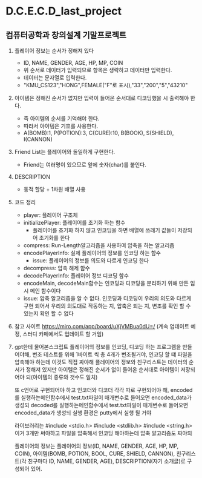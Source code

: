 # D.C.E.C.D_last_project

컴퓨터공학과 창의설계 기말프로젝트 
------------------------------------------------------
1. 플레이어 정보는 순서가 정해져 있다   
	- ID, NAME, GENDER, AGE, HP, MP, COIN   
	- 위 순서로 데이터가 입력되므로 항목은 생략하고 데이터만 입력한다.   
	- 데이터는 문자열로 입력한다.   
	- "KMU_CS123","HONG",FEMALE("F"로 표시),"33","200","5","43210"   


 2. 아이템은 정해진 순서가 없지만 입력이 들어온 순서대로 디코딩했을 시 출력해야 한다.
	- 즉 아이템의 순서를 기억해야 한다.
	- 따라서 아이템은 기호를 사용한다.
	- A(BOMB):1, P(POTION):3, C(CURE):10, B(BOOK), S(SHIELD), I(CANNON)


3. Friend List는 플레이어와 돌일하게 구현한다.
	- Friend는 여러명이 있으므로 앞에 숫자(char)를 붙인다.


4. DESCRIPTION
	- 동적 할당 + 1차원 배열 사용

5. 코드 정리   
	- player: 플레이어 구조체   
	- initializePlayer: 플레이어를 초기화 하는 함수   
		- 플레이어를 초기화 하지 않고 인코딩을 하면 배열에 쓰래기 값들이 저장되어 초기화를 한다   
	- compress: Run-Length알고리즘을 사용하여 압축을 하는 알고리즘   
	- encodePlayerInfo: 실제 플레이어의 정보를 인코딩 하는 함수   
		- issue: 플레이어의 정보를 의도와 다르게 인코딩 한다   
	- decompress: 압축 해제 함수
	- decodePlayerInfo: 플레이어 정보 디코딩 함수
	- encodeMain, decodeMain함수는 인코딩과 디코딩을 분리하기 위해 만든 임시 메인 함수이다
	- issue: 압축 알고리즘을 알 수 없다. 인코딩과 디코딩이 우리의 의도와 다르게 구현 되어서 우리의 의도대로 작동하는 지, 압축은 되는 지, 변조를 확인 할 수 있는지 확인 할 수 없다


6. 참고 사이트
	https://miro.com/app/board/uXjVMBua0dU=/
	(계속 업데이트 예정, 스터디 카페에서도 업데이트 할 거임)

7. gpt한테 물어본스크립트
	플레이어의 정보를 인코딩, 디코딩 하는 프로그렘을 만들어야해, 변조 테스트를 위해 1바이트 씩 총 4개가 변조될거야, 인코딩 할 떄 파일을 압축해야 하는데 이것도 직접 짜야해
	플레이어의 정보와 친구리스트는 데이터의 순서가 정해져 있지만 아이템은 정해진 순서가 없이 들어온 순서대로 아이템이 저장되어야 되(아이템의 종류와 갯수도 일치)

	또 c언어로 구현되어야 하고 인코더와 디코더 각각 따로 구현되어야 해, encoded를 실행하는메인함수에서 test.txt파일이 매개변수로 들어오면 encoded_data가 생성되
	decoded를 실행하는메인함수에서 test.txt파일이 매개변수로 들어오면 encoded_data가 생성되
실행 환경은 putty에서 실행 될 거야

	라이브러리는 #include <stdio.h> #include <stdlib.h> #include <string.h>이거 3개만 써야하고 파일을 압축해서 인코딩 해야하는데 압축 알고리즘도 짜야되

	플레이어의 정보는 플레이어의 정보(ID, NAME, GENDER, AGE, HP, MP, COIN),  아이템(BOMB, POTION, BOOL, CURE, SHIELD, CANNON), 친구리스트(각 친구마다 ID, NAME, GENDER, AGE), DESCRIPTION(자기 소개글)로 구성되어 있어.

